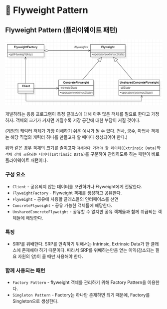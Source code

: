 # 📜 Flyweight Pattern

## Flyweight Pattern (플라이웨이트 패턴)

![Flyweight-Pattern](./imgs/flyweight-pattern-(0).png)

개발하려는 응용 프로그램이 특정 클래스에 대해 아주 많은 객체를 필요로 한다고 가정하자. 객체의 크기가 커지면 커질수록 저장 공간에 대한 부담이 커질 것이다.

(게임의 캐릭터 객체가 가장 이해하기 쉬운 예시가 될 수 있다. 전사, 궁수, 마법사 객체는 해당 직업의 캐릭터 하나를 만들고자 할 때마다 생성되어야 한다.)

위와 같은 경우 객체의 크기를 줄이고자 `객체마다 가져야 할 데이터(Extrinsic Data)`와 `객체 간에 공유되는 데이터(Intrinsic Data)`를 구분하여 관리하도록 하는 패턴이 바로 플라이웨이트 패턴이다.

### 구성 요소

- `Client` - 공유되지 않는 데이터를 보관하거나 Flyweight에게 전달한다.
- `FlyweightFactory` - Flyweight 객체를 생성하고 공유한다.
- `Flyweight` - 공유에 사용할 클래스들의 인터페이스를 선언
- `ConcreteFlyweight` - 공유 가능한 객체들에 해당한다.
- `UnsharedConcreteFlyweight` - 공유할 수 없지만 공유 객체들과 함께 취급되는 객체들에 해당한다.

### 특징

- SRP를 위배한다. SRP를 만족하기 위해서는 Intrinsic, Extrinsic Data가 한 클래스에 존재해야 하기 때문이다. 따라서 SRP를 위배하는만큼 얻는 이익(감소되는 필요 자원의 양)이 클 때만 사용해야 한다.

### 함께 사용되는 패턴

- `Factory Pattern` - flyweight 객체를 관리하기 위해 Factory Pattern을 이용한다.
- `Singleton Pattern` - Factory는 하나만 존재하면 되기 때문에, Factory를 Singleton으로 생성한다.
